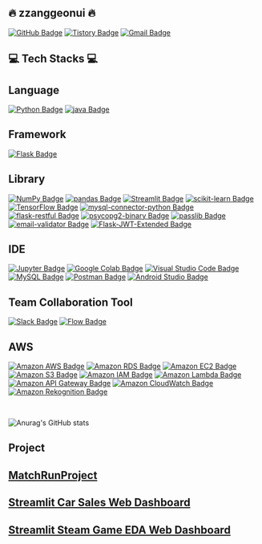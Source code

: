 [^1]:벳지

## :fire: zzanggeonui :fire:  <br/>
[![GitHub Badge](https://img.shields.io/badge/GitHub-181717?style=flat&logo=GitHub&logoColor=white)](https://github.com/graphene911/)
[![Tistory Badge](https://img.shields.io/badge/TSTORY-555263?style=flat&logoColor=white)](https://story-jy.tistory.com/)
[![Gmail Badge](https://img.shields.io/badge/Gmail-D14836?style=flat&logo=Gmail&logoColor=white)](mailto:graphene9110@gmail.com)
<br/>

## :computer: Tech Stacks :computer: <br/>

## Language
[![Python Badge](https://img.shields.io/badge/Python-3776AB?style=flat&logo=Python&logoColor=white)](https://www.python.org/downloads/)
[![java Badge](https://img.shields.io/badge/-java-orange?style=flat)](https://www.oracle.com/java/technologies/downloads/)<br/>

## Framework<br/>
[![Flask Badge](https://img.shields.io/badge/Flask-000000?style=flat&logo=Flask&logoColor=white)](https://flask.palletsprojects.com/en/2.2.x/)


## Library<br/>
[![NumPy Badge](https://img.shields.io/badge/NumPy-013243?style=flat&logo=NumPy&logoColor=white)](https://numpy.org/install/)
[![pandas Badge](https://img.shields.io/badge/pandas-150458?style=flat&logo=pandas&logoColor=white)](https://pandas.pydata.org/)
[![Streamlit Badge](https://img.shields.io/badge/Streamlit-FF4B4B?style=flat&logo=Streamlit&logoColor=white)](https://streamlit.io/)
[![scikit-learn Badge](https://img.shields.io/badge/scikit-learn-F7931E?style=flat&logo=scikit-learn&logoColor=white)](https://scikit-learn.org/stable/install.html)
[![TensorFlow Badge](https://img.shields.io/badge/TensorFlow-FF6F00?style=flat&logo=TensorFlow&logoColor=white)](https://www.tensorflow.org/?hl=ko)
[![mysql-connector-python Badge](https://img.shields.io/badge/mysql%20connector-python-3776AB?style=flat&logo=mysql%20connector-python&logoColor=white)](https://pypi.org/project/mysql-connector-python/) <br/>
[![flask-restful Badge](https://img.shields.io/badge/flask-restful-000000?style=flat&logo=flask-restful&logoColor=white)](https://flask-restful.readthedocs.io/en/latest/installation.html)
[![psycopg2-binary Badge](https://img.shields.io/badge/psycopg2-binary-FF6C37?style=flat&logo=psycopg2-binary&logoColor=white)](https://pypi.org/project/psycopg2-binary/)
[![passlib Badge](https://img.shields.io/badge/passlib-512BD4?style=flat&logo=passlib&logoColor=white)](https://pypi.org/project/passlib/)
[![email-validator Badge](https://img.shields.io/badge/email-validator-FF6C37?style=flat&logo=email-validator&logoColor=white)](https://pypi.org/project/email-validator/)
[![Flask-JWT-Extended Badge](https://img.shields.io/badge/Flask-JWT%20Extended-FF6C37?style=flat&logo=Flask-JWT%20Extended&logoColor=white)](https://pypi.org/project/Flask-JWT-Extended/)<br/>

## IDE<br/>
[![Jupyter Badge](https://img.shields.io/badge/Jupyter-F37626?style=flat&logo=Jupyter&logoColor=white)](https://jupyter.org/)
[![Google Colab Badge](https://img.shields.io/badge/Google%20Colab-F9AB00?style=flat&logo=Google%20Colab&logoColor=white)](https://colab.research.google.com/?hl=ko)
[![Visual Studio Code Badge](https://img.shields.io/badge/Visual%20Studio%20Code-007ACC?style=flat&logo=Visual%20Studio%20Code&logoColor=white)](https://code.visualstudio.com/download)
[![MySQL Badge](https://img.shields.io/badge/MySQL-4479A1?style=flat&logo=MySQL&logoColor=white)](https://www.mysql.com/downloads/)
[![Postman Badge](https://img.shields.io/badge/Postman-FF6C37?style=flat&logo=Postman&logoColor=white)](https://www.postman.com/downloads/)
[![Android Studio Badge](https://img.shields.io/badge/Android%20Studio-3DDC84?style=flat&logo=Android%20Studio&logoColor=white)](https://developer.android.com/studio)
<br/>

## Team Collaboration Tool<br/>
[![Slack Badge](https://img.shields.io/badge/Slack-4A154B?style=flat&logo=Slack&logoColor=white)](https://slack.com/intl/ko-kr/)
[![Flow Badge](https://img.shields.io/badge/Flow-6236FF?style=flat&logo=Flow&logoColor=white)](https://flow.team/kr/index)

## AWS<br/>
[![Amazon AWS Badge](https://img.shields.io/badge/Amazon%20AWS-232F3E?style=flat&logo=Amazon%20AWS&logoColor=white)](https://aws.amazon.com/ko/console/)
[![Amazon RDS Badge](https://img.shields.io/badge/Amazon%20RDS-4479A1?style=flat&logo=Amazon%20RDS&logoColor=white)](https://aws.amazon.com/ko/rds/)
[![Amazon EC2 Badge](https://img.shields.io/badge/Amazon%20EC2-FF9900?style=flat&logo=Amazon%20EC2&logoColor=white)](https://aws.amazon.com/ko/ec2/?nc2=type_a)
[![Amazon S3 Badge](https://img.shields.io/badge/Amazon%20S3-569A31?style=flat&logo=Amazon%20S3&logoColor=white)](https://aws.amazon.com/ko/s3/?nc2=type_a)
[![Amazon IAM Badge](https://img.shields.io/badge/AWS%20IAM-red?style=flat&logo=Amazon%20IAM&logoColor=white)](https://aws.amazon.com/ko/rds/)
[![Amazon Lambda Badge](https://img.shields.io/badge/AWS%20Lambda-FF9900?style=flat&logo=AWS%20Lambda&logoColor=white)](https://aws.amazon.com/ko/lambda/)<br/>
[![Amazon API Gateway Badge](https://img.shields.io/badge/AWS%20API%20Gateway-blue?style=flat&logo=AWS%20API%20Gateway&logoColor=white)](https://aws.amazon.com/ko/api-gateway/)
[![Amazon CloudWatch Badge](https://img.shields.io/badge/AWS%20CloudWatch-FF4F8B?style=flat&logo=AWS%20CloudWatch&logoColor=white)](https://aws.amazon.com/ko/cloudwatch/)
[![Amazon Rekognition Badge](https://img.shields.io/badge/AWS%20Rekognition-blueviolet?style=flat&logo=AWS%20Rekognition&logoColor=white)](https://aws.amazon.com/ko/rekognition/)

<br/>

[^1]:깃허브스텟

![Anurag's GitHub stats](https://github-readme-stats.vercel.app/api?username=zzanggeonui&show_icons=true&theme=radical)

## Project

## [MatchRunProject]<br/>
[MatchRunProject]: https://github.com/MatchRunProject/MatchRunProject

## [Streamlit Car Sales Web Dashboard]<br/>
[Streamlit Car Sales Web Dashboard]: https://github.com/graphene911/streamlit-car-sales-app

## [Streamlit Steam Game EDA Web Dashboard]<br/>
[Streamlit Steam Game EDA Web Dashboard]: https://github.com/graphene911/streamlit-steamgame-app
